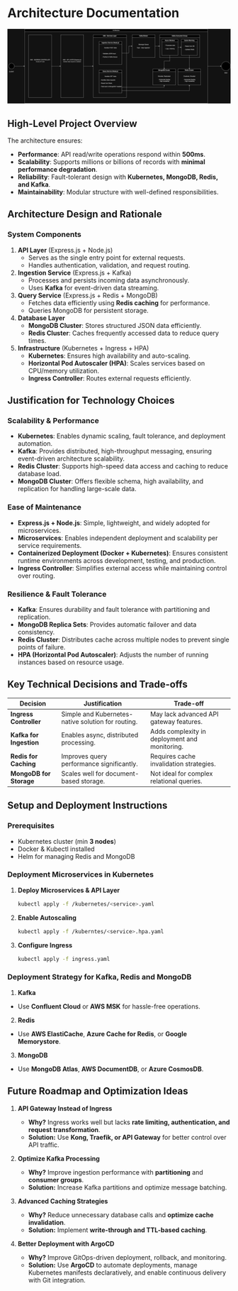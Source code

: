 # Architecture Documentation

![k8s Depoy](/diagrams/architecture.jpg)

## **High-Level Project Overview**

The architecture ensures:

- **Performance**: API read/write operations respond within **500ms**.
- **Scalability**: Supports millions or billions of records with **minimal performance degradation**.
- **Reliability**: Fault-tolerant design with **Kubernetes, MongoDB, Redis, and Kafka**.
- **Maintainability**: Modular structure with well-defined responsibilities.

## **Architecture Design and Rationale**

### **System Components**
1. **API Layer** (Express.js + Node.js)
   - Serves as the single entry point for external requests.
   - Handles authentication, validation, and request routing.
2. **Ingestion Service** (Express.js + Kafka)
   - Processes and persists incoming data asynchronously.
   - Uses **Kafka** for event-driven data streaming.
3. **Query Service** (Express.js + Redis + MongoDB)
   - Fetches data efficiently using **Redis caching** for performance.
   - Queries MongoDB for persistent storage.
4. **Database Layer**
   - **MongoDB Cluster**: Stores structured JSON data efficiently.
   - **Redis Cluster**: Caches frequently accessed data to reduce query times.
5. **Infrastructure** (Kubernetes + Ingress + HPA)
   - **Kubernetes**: Ensures high availability and auto-scaling.
   - **Horizontal Pod Autoscaler (HPA)**: Scales services based on CPU/memory utilization.
   - **Ingress Controller**: Routes external requests efficiently.
   
## **Justification for Technology Choices**

### **Scalability & Performance**
- **Kubernetes**: Enables dynamic scaling, fault tolerance, and deployment automation.
- **Kafka**: Provides distributed, high-throughput messaging, ensuring event-driven architecture scalability.
- **Redis Cluster**: Supports high-speed data access and caching to reduce database load.
- **MongoDB Cluster**: Offers flexible schema, high availability, and replication for handling large-scale data.

### **Ease of Maintenance**
- **Express.js + Node.js**: Simple, lightweight, and widely adopted for microservices.
- **Microservices**: Enables independent deployment and scalability per service requirements.
- **Containerized Deployment (Docker + Kubernetes)**: Ensures consistent runtime environments across development, testing, and production.
- **Ingress Controller**: Simplifies external access while maintaining control over routing.

### **Resilience & Fault Tolerance**
- **Kafka**: Ensures durability and fault tolerance with partitioning and replication.
- **MongoDB Replica Sets**: Provides automatic failover and data consistency.
- **Redis Cluster**: Distributes cache across multiple nodes to prevent single points of failure.
- **HPA (Horizontal Pod Autoscaler)**: Adjusts the number of running instances based on resource usage.

## **Key Technical Decisions and Trade-offs**

| Decision | Justification | Trade-off |
|----------|--------------|------------|
| **Ingress Controller** | Simple and Kubernetes-native solution for routing. | May lack advanced API gateway features. |
| **Kafka for Ingestion** | Enables async, distributed processing. | Adds complexity in deployment and monitoring. |
| **Redis for Caching** | Improves query performance significantly. | Requires cache invalidation strategies. |
| **MongoDB for Storage** | Scales well for document-based storage. | Not ideal for complex relational queries. |

## **Setup and Deployment Instructions**

### **Prerequisites**
- Kubernetes cluster (min **3 nodes**)
- Docker & Kubectl installed
- Helm for managing Redis and MongoDB

### **Deployment Microservices in Kubernetes**
1. **Deploy Microservices & API Layer**
   ```sh
   kubectl apply -f /kubernetes/<service>.yaml
   ```
2. **Enable Autoscaling**
   ```sh
   kubectl apply -f /kuberntes/<service>.hpa.yaml
   ```
3. **Configure Ingress**
   ```sh
   kubectl apply -f ingress.yaml
   ```

### **Deployment Strategy for Kafka, Redis and MongoDB**

1. **Kafka**
  - Use **Confluent Cloud** or **AWS MSK** for hassle-free operations.
2. **Redis**
  - Use **AWS ElastiCache**, **Azure Cache for Redis**, or **Google Memorystore**.
3. **MongoDB**
- Use **MongoDB Atlas**, **AWS DocumentDB**, or **Azure CosmosDB**.

## **Future Roadmap and Optimization Ideas**

1. **API Gateway Instead of Ingress**
   - **Why?** Ingress works well but lacks **rate limiting, authentication, and request transformation**.
   - **Solution:** Use **Kong, Traefik, or API Gateway** for better control over API traffic.

2. **Optimize Kafka Processing**
   - **Why?** Improve ingestion performance with **partitioning** and **consumer groups**.
   - **Solution:** Increase Kafka partitions and optimize message batching.

3. **Advanced Caching Strategies**
   - **Why?** Reduce unnecessary database calls and **optimize cache invalidation**.
   - **Solution:** Implement **write-through and TTL-based caching**.

4. **Better Deployment with ArgoCD**
   - **Why?** Improve GitOps-driven deployment, rollback, and monitoring.
   - **Solution:** Use **ArgoCD** to automate deployments, manage Kubernetes manifests declaratively, and enable continuous delivery with Git integration.
